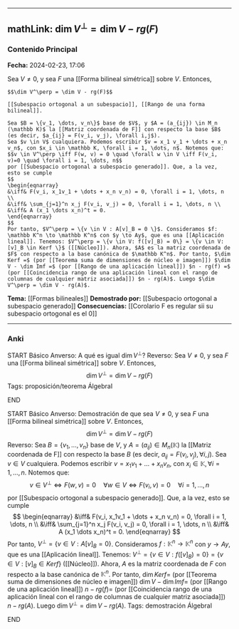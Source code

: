 
---
mathLink: $\dim V^\perp = \dim V - rg(F)$
---
### Contenido Principal

**Fecha:** 2024-02-23, 17:06

Sea $V \neq 0$, y sea $F$ una [[Forma bilineal simétrica]] sobre $V$. Entonces,

```ad-theorem
$$\dim V^\perp = \dim V - rg(F)$$

[[Subespacio ortogonal a un subespacio]], [[Rango de una forma bilineal]].
```


```ad-proof
Sea $B = \{v_1, \dots, v_n\}$ base de $V$, y $A = (a_{ij}) \in M_n (\mathbb K)$ la [[Matriz coordenada de F]] con respecto la base $B$ (es decir, $a_{ij} = F(v_i, v_j), \forall i,j$).
Sea $v \in V$ cualquiera. Podemos escribir $v = x_1 v_1 + \dots + x_n v_n$, con $x_i \in \mathbb K, \forall i = 1, \dots, n$. Notemos que:
$$v \in V^\perp \iff F(w, v) = 0 \quad \forall w \in V \iff F(v_i, v)=0 \quad \forall i = 1, \dots, n$$
por [[Subespacio ortogonal a subespacio generado]]. Que, a la vez, esto se cumple
$$
\begin{eqnarray}
&\iff& F(v_i, x_1v_1 + \dots + x_n v_n) = 0, \forall i = 1, \dots, n \\
&\iff& \sum_{j=1}^n x_j F(v_i, v_j) = 0, \forall i = 1, \dots, n \\
&\iff& A (x_1 \dots x_n)^t = 0.
\end{eqnarray}
$$
Por tanto, $V^\perp = \{v \in V : A[v]_B = 0 \}$. Consideramos $f: \mathbb K^n \to \mathbb K^n$ con $y \to Ay$, que es una [[Aplicación lineal]]. Tenemos: $V^\perp = \{v \in V: f([v]_B) = 0\} = \{v \in V: [v]_B \in Kerf \}$ ([[Núcleo]]). Ahora, $A$ es la matriz coordenada de $F$ con respecto a la base canónica de $\mathbb K^n$. Por tanto, $\dim Kerf =$ (por [[Teorema suma de dimensiones de núcleo e imagen]]) $\dim V - \dim Imf =$ (por [[Rango de una aplicación lineal]]) $n - rg(f) =$ (por [[Coincidencia rango de una aplicación lineal con el rango de columnas de cualquier matriz asociada]]) $n - rg(A)$. Luego $\dim V^\perp = \dim V - rg(A)$.
```


**Tema:** [[Formas bilineales]]
**Demostrado por:** [[Subespacio ortogonal a subespacio generado]]
**Consecuencias:** [[Corolario F es regular sii su subespacio ortogonal es el 0]]

---
### Anki

START
Básico
Anverso: A qué es igual $\dim V^\perp$?
Reverso: Sea $V \neq 0$, y sea $F$ una [[Forma bilineal simétrica]] sobre $V$. Entonces,
$$\dim V^\perp = \dim V - rg(F)$$
Tags: proposición/teorema ÁlgebraI
<!--ID: 1709571902544-->
END

START
Básico
Anverso: Demostración de que sea $V \neq 0$, y sea $F$ una [[Forma bilineal simétrica]] sobre $V$. Entonces,
$$\dim V^\perp = \dim V - rg(F)$$
Reverso: Sea $B = \{v_1, \dots, v_n\}$ base de $V$, y $A = (a_{ij}) \in M_n (\mathbb K)$ la [[Matriz coordenada de F]] con respecto la base $B$ (es decir, $a_{ij} = F(v_i, v_j), \forall i,j$).
Sea $v \in V$ cualquiera. Podemos escribir $v = x_1 v_1 + \dots + x_n v_n$, con $x_i \in \mathbb K, \forall i = 1, \dots, n$. Notemos que:
$$v \in V^\perp \iff F(w, v) = 0 \quad \forall w \in V \iff F(v_i, v)=0 \quad \forall i = 1, \dots, n$$
por [[Subespacio ortogonal a subespacio generado]]. Que, a la vez, esto se cumple
$$
\begin{eqnarray}
&\iff& F(v_i, x_1v_1 + \dots + x_n v_n) = 0, \forall i = 1, \dots, n \\
&\iff& \sum_{j=1}^n x_j F(v_i, v_j) = 0, \forall i = 1, \dots, n \\
&\iff& A (x_1 \dots x_n)^t = 0.
\end{eqnarray}
$$
Por tanto, $V^\perp = \{v \in V : A[v]_B = 0 \}$. Consideramos $f: \mathbb K^n \to \mathbb K^n$ con $y \to Ay$, que es una [[Aplicación lineal]]. Tenemos: $V^\perp = \{v \in V: f([v]_B) = 0\} = \{v \in V: [v]_B \in Kerf \}$ ([[Núcleo]]). Ahora, $A$ es la matriz coordenada de $F$ con respecto a la base canónica de $\mathbb K^n$. Por tanto, $\dim Kerf =$ (por [[Teorema suma de dimensiones de núcleo e imagen]]) $\dim V - \dim Imf =$ (por [[Rango de una aplicación lineal]]) $n - rg(f) =$ (por [[Coincidencia rango de una aplicación lineal con el rango de columnas de cualquier matriz asociada]]) $n - rg(A)$. Luego $\dim V^\perp = \dim V - rg(A)$.
Tags: demostración ÁlgebraI
<!--ID: 1709571902553-->
END

